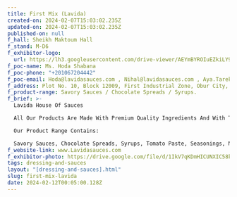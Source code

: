 ```yaml
---
title: First Mix (Lavida)
created-on: 2024-02-07T15:03:02.235Z
updated-on: 2024-02-07T15:03:02.235Z
published-on: null
f_hall: Sheikh Maktoum Hall
f_stand: M-D6
f_exhibitor-logo:
  url: https://lh3.googleusercontent.com/drive-viewer/AEYmBYROIuEZkiLY9xopRuVV-n-GMmPRBiiYcMDrc5Lpog_aKilXc3mH9GwMDF_T1_aZeyMjDWrmZ1HcJiIB__oXQlX81j87GA=s1600
f_poc-name: Ms. Hoda Shabana
f_poc-phone: "+201067204442"
f_poc-email: Hoda@lavidasauces.com , Nihal@lavidasauces.com , Aya.Tarek@lavidasauces.com
f_address: Plot No. 10, Block 12009, First Industrial Zone, Obur City, Egypt.
f_product-range: Savory Sauces / Chocolate Spreads / Syrups.
f_brief: >-
  Lavida House Of Sauces

  All Our Products Are Made With Premium Quality Ingredients And With The Best Production Methods.

  Our Product Range Contains:

  Savory Sauces, Chocolate Spreads, Syrups, Tomato Paste, Seasonings, Nectars, Dressings And More.
f_website-link: www.Lavidasauces.com
f_exhibitor-photo: https://drive.google.com/file/d/1IkV7qKDmHICUNXIC58kywnXwXLeVjwZx/view?usp=drive_link
tags: dressing-and-sauces
layout: "[dressing-and-sauces].html"
slug: first-mix-lavida
date: 2024-02-12T00:05:00.128Z
---
```


